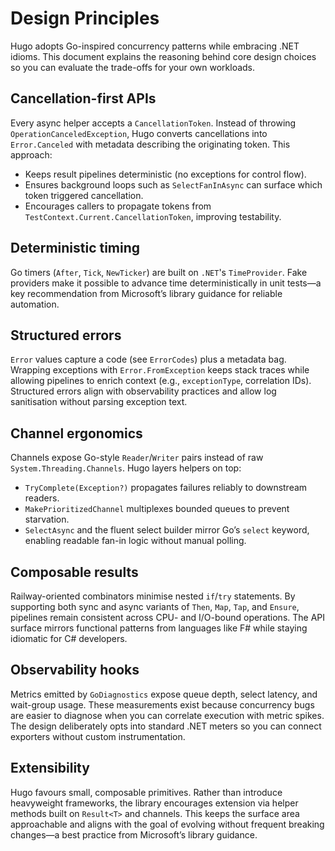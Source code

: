 # Design Principles

Hugo adopts Go-inspired concurrency patterns while embracing .NET idioms. This document explains the reasoning behind core design choices so you can evaluate the trade-offs for your own workloads.

## Cancellation-first APIs

Every async helper accepts a `CancellationToken`. Instead of throwing `OperationCanceledException`, Hugo converts cancellations into `Error.Canceled` with metadata describing the originating token. This approach:

- Keeps result pipelines deterministic (no exceptions for control flow).
- Ensures background loops such as `SelectFanInAsync` can surface which token triggered cancellation.
- Encourages callers to propagate tokens from `TestContext.Current.CancellationToken`, improving testability.

## Deterministic timing

Go timers (`After`, `Tick`, `NewTicker`) are built on `.NET`'s `TimeProvider`. Fake providers make it possible to advance time deterministically in unit tests—a key recommendation from Microsoft’s library guidance for reliable automation.

## Structured errors

`Error` values capture a code (see `ErrorCodes`) plus a metadata bag. Wrapping exceptions with `Error.FromException` keeps stack traces while allowing pipelines to enrich context (e.g., `exceptionType`, correlation IDs). Structured errors align with observability practices and allow log sanitisation without parsing exception text.

## Channel ergonomics

Channels expose Go-style `Reader`/`Writer` pairs instead of raw `System.Threading.Channels`. Hugo layers helpers on top:

- `TryComplete(Exception?)` propagates failures reliably to downstream readers.
- `MakePrioritizedChannel` multiplexes bounded queues to prevent starvation.
- `SelectAsync` and the fluent select builder mirror Go’s `select` keyword, enabling readable fan-in logic without manual polling.

## Composable results

Railway-oriented combinators minimise nested `if`/`try` statements. By supporting both sync and async variants of `Then`, `Map`, `Tap`, and `Ensure`, pipelines remain consistent across CPU- and I/O-bound operations. The API surface mirrors functional patterns from languages like F# while staying idiomatic for C# developers.

## Observability hooks

Metrics emitted by `GoDiagnostics` expose queue depth, select latency, and wait-group usage. These measurements exist because concurrency bugs are easier to diagnose when you can correlate execution with metric spikes. The design deliberately opts into standard .NET meters so you can connect exporters without custom instrumentation.

## Extensibility

Hugo favours small, composable primitives. Rather than introduce heavyweight frameworks, the library encourages extension via helper methods built on `Result<T>` and channels. This keeps the surface area approachable and aligns with the goal of evolving without frequent breaking changes—a best practice from Microsoft’s library guidance.
